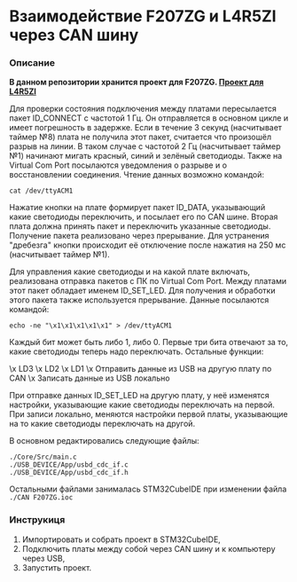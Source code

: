 # Взаимодействие F207ZG и L4R5ZI через CAN шину

### Описание

**В данном репозитории хранится проект для F207ZG. [Проект для L4R5ZI](https://github.com/ducaton/NUCLEO-L4R5ZI_LED_through_CAN)**

Для проверки состояния подключения между платами пересылается пакет ID_CONNECT с частотой 1 Гц. Он отправляется в основном цикле и имеет погрешность в задержке. Если в течение 3 секунд (насчитывает таймер №8) плата не получила этот пакет, считается что произошёл разрыв на линии. В таком случае с частотой 2 Гц (насчитывает таймер №1) начинают мигать красный, синий и зелёный светодиоды. Также на Virtual Com Port посылаются уведомления о разрыве и о восстановлении соединения. Чтение данных возможно командой:

`cat /dev/ttyACM1`

Нажатие кнопки на плате формирует пакет ID_DATA, указывающий какие светодиоды переключить, и посылает его по CAN шине. Вторая плата должна принять пакет и переключить указанные светодиоды. Получение пакета реализовано через прерывание. Для устранения "дребезга" кнопки происходит её отключение после нажатия на 250 мс (насчитывает таймер №1).

Для управления какие светодиоды и на какой плате включать, реализована отправка пакетов с ПК по Virtual Com Port. Между платами этот пакет обладает именем ID_SET_LED. Для получения и обработки этого пакета также используется прерывание. Данные посылаются командой:

`echo -ne "\x1\x1\x1\x1\x1" > /dev/ttyACM1`

Каждый бит может быть либо 1, либо 0. Первые три бита отвечают за то, какие светодиоды теперь надо переключать. Остальные функции:

\x LD3 \x LD2 \x LD1 \x Отправить данные из USB на другую плату по CAN \x Записать данные из USB локально

При отправке данных ID_SET_LED на другую плату, у неё изменятся настройки, указывающие какие светодиоды переключать на первой. При записи локально, меняются настройки первой платы, указывающие на то какие светодиоды переключать на другой. 

В основном редактировались следующие файлы:
```
./Core/Src/main.c
./USB_DEVICE/App/usbd_cdc_if.c
./USB_DEVICE/App/usbd_cdc_if.h
```

Остальными файлами занималась STM32CubeIDE при изменении файла `./CAN F207ZG.ioc`

### Инструкиця

1. Импортировать и собрать проект в STM32CubeIDE,
2. Подключить платы между собой через CAN шину и к компьютеру через USB,
3. Запустить проект.
